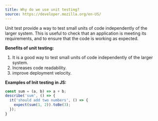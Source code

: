 ```yaml
---
title: Why do we use unit testing?
source: https://developer.mozilla.org/en-US/
---
```


Unit test provide a way to test small units of code independently of the larger system. This is useful to check that an application is meeting its requirements, and to ensure that the code is working as expected.

**Benefits of unit testing:**

 1. It is a good way to test small units of code independently of the larger system.
 2. Increases code readability.
 3. improve deployment velocity.

**Examples of Init testing in JS:**

```javascript
const sum = (a, b) => a + b;
describe('sum', () => {
  it('should add two numbers', () => {
    expect(sum(1, 2)).toBe(3);
  });
}
```
